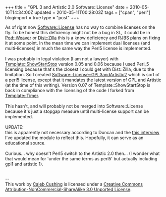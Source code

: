 +++
title = "GPL 3 and Artistic 2.0 Software::License"
date = 2010-05-10T14:34:00Z
updated = 2010-05-11T00:28:03Z
tags = ["cpan",  "perl"]
blogimport = true 
type = "post"
+++

As of right now <a href="http://search.cpan.org/dist/Software-License/lib/Software/License.pm">Software::License</a> has no way to combine licenses on the fly. To be honest this deficiency might not be a bug in SL, it could be in <a href="http://search.cpan.org/dist/Pod-Weaver/lib/Pod/Weaver.pm">Pod::Weaver</a> or <a href="http://search.cpan.org/dist/Dist-Zilla/lib/Dist/Zilla.pm">Dist::Zilla</a> this is a know deficiency and RJBS plans on fixing it at some point. In the mean time we can implement dual licenses (and multi-licenses) in much the same way the Perl5 license is implemented.<br /><br />I was probably in legal violation (I am not a lawyer) with <a href="http://search.cpan.org/dist/Template-ShowStartStop/lib/Template/ShowStartStop.pm">Template::ShowStartStop</a> version 0.05 and 0.06 because I used Perl_5 licensing because that's the closest I could get with Dist::Zilla, due to the limitation. So I created <a href="http://search.cpan.org/dist/Software-License-GPL3andArtistic2/lib/Software/License/GPL3andArtistic2.pm">Software::License::GPL3andArtistic2</a> which is sort of a perl5 license, except that it mandates the latest version of GPL and Artistic (at the time of this writing). Version 0.07 of Template::ShowStartStop is back in compliance with the licensing of the code I forked from <a href="http://search.cpan.org/dist/Template-Timer/Timer.pm">Template::Timer</a>.<br /><br />This hasn't, and will probably not be merged into Software::License because it's just a stopgap measure until multi-license support can be implemented.<br /><br />UPDATE:<br />this is apparently not necessary according to Duncan and the <a href="http://www.theperlreview.com/Interviews/allison-randal-artistic-license.html">this interview</a> I've updated the module to reflect this. Hopefully, it can serve as an educational source.<br /><br />Curious... why doesn't Perl5 switch to the Artistic 2.0 then... (I wonder what that would mean for 'under the same terms as perl5' but actually including gpl1 and artistic 1).<div class="blogger-post-footer"><br />--<br />
This <span xmlns:dc="http://purl.org/dc/elements/1.1/" href="http://purl.org/dc/dcmitype/Text" rel="dc:type">work</span> by <a xmlns:cc="http://creativecommons.org/ns#" href="http://www.xenoterracide.com" property="cc:attributionName" rel="cc:attributionURL">Caleb Cushing</a> is licensed under a <a rel="license" href="http://creativecommons.org/licenses/by-nc-sa/3.0/">Creative Commons Attribution-NonCommercial-ShareAlike 3.0 Unported License</a>.</div>
